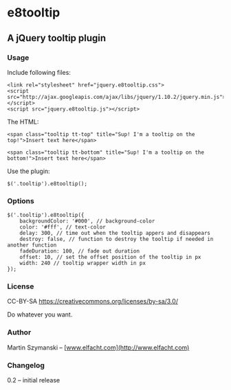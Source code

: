 # e8tooltip
## A jQuery tooltip plugin

### Usage

Include following files:

	<link rel="stylesheet" href="jquery.e8tooltip.css">
	<script src="http://ajax.googleapis.com/ajax/libs/jquery/1.10.2/jquery.min.js"></script>
	<script src="jquery.e8tooltip.js"></script>
	
The HTML:

	<span class="tooltip tt-top" title="Sup! I'm a tooltip on the top!">Insert text here</span>
	
	<span class="tooltip tt-bottom" title="Sup! I'm a tooltip on the bottom!">Insert text here</span>
	
Use the plugin:

	$('.tooltip').e8tooltip();

### Options

	$('.tooltip').e8tooltip({
		backgroundColor: '#000', // background-color
		color: '#fff', // text-color
		delay: 300, // time out when the tooltip appers and disappears
		destroy: false, // function to destroy the tooltip if needed in another function
		fadeDuration: 100, // fade out duration
		offset: 10, // set the offset position of the tooltip in px
		width: 240 // tooltip wrapper width in px
	});
	
### License

CC-BY-SA https://creativecommons.org/licenses/by-sa/3.0/

Do whatever you want.

### Author

Martin Szymanski –
[www.elfacht.com](http://www.elfacht.com)

### Changelog

0.2 – initial release
	
